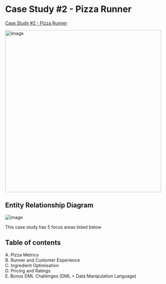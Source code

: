 # Case Study #2 - Pizza Runner
[Case Study #2 - Pizza Runner](https://8weeksqlchallenge.com/case-study-2/)

<img src="https://github.com/user-attachments/assets/5675bfe8-8333-4c34-9cd6-8b5783a3f926.png" alt="Image" width="500" height="520">

## Entity Relationship Diagram
![image](https://github.com/user-attachments/assets/0f2e58ad-7bfb-4d29-b1db-ec978f8a49c1)

This case study has 5 focus areas listed below

## Table of contents
A. Pizza Metrics  
B. Runner and Customer Experience  
C. Ingredient Optimisation  
D. Pricing and Ratings  
E. Bonus DML Challenges (DML = Data Manipulation Language)  

